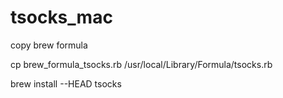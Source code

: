 # tsocks_mac

copy brew formula

cp brew_formula_tsocks.rb /usr/local/Library/Formula/tsocks.rb


brew install --HEAD tsocks